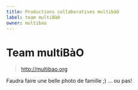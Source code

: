 ```yaml
---
title: Productions collaboratives multibàO
label: team multiBàO
owner: multibao
---
```


# Team multiBàO 

> http://multibao.org 

Faudra faire une belle photo de famille ;) ... ou pas! 
